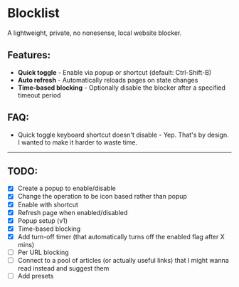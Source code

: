 # Blocklist

A lightweight, private, no nonesense, local website blocker.

## Features:

- **Quick toggle** - Enable via popup or shortcut (default: Ctrl-Shift-B)
- **Auto refresh** - Automatically reloads pages on state changes
- **Time-based blocking** - Optionally disable the blocker after a specified timeout period

## FAQ:

- Quick toggle keyboard shortcut doesn't disable - Yep. That's by design. I wanted to make it harder to waste time.

---

## TODO:

- [X] Create a popup to enable/disable
- [X] Change the operation to be icon based rather than popup
- [X] Enable with shortcut
- [X] Refresh page when enabled/disabled
- [X] Popup setup (v1)
- [X] Time-based blocking
- [X] Add turn-off timer (that automatically turns off the enabled flag after X mins)
- [ ] Per URL blocking
- [ ] Connect to a pool of articles (or actually useful links) that I might wanna read instead and suggest them
- [ ] Add presets
